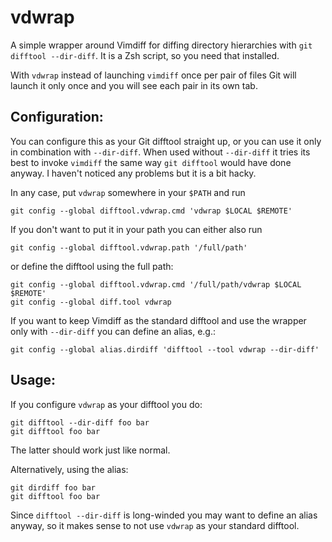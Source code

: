 # vdwrap

A simple wrapper around Vimdiff for diffing directory hierarchies with `git
difftool --dir-diff`. It is a Zsh script, so you need that installed.

With `vdwrap` instead of launching `vimdiff` once per pair of files Git will
launch it only once and you will see each pair in its own tab.

## Configuration:

You can configure this as your Git difftool straight up, or you can use it only
in combination with `--dir-diff`. When used without `--dir-diff` it tries its
best to invoke `vimdiff` the same way `git difftool` would have done anyway. I
haven't noticed any problems but it is a bit hacky.

In any case, put `vdwrap` somewhere in your `$PATH` and run

    git config --global difftool.vdwrap.cmd 'vdwrap $LOCAL $REMOTE'

If you don't want to put it in your path you can either also run

    git config --global difftool.vdwrap.path '/full/path'

or define the difftool using the full path:

    git config --global difftool.vdwrap.cmd '/full/path/vdwrap $LOCAL $REMOTE'
    git config --global diff.tool vdwrap

If you want to keep Vimdiff as the standard difftool and use the wrapper only
with `--dir-diff` you can define an alias, e.g.:

    git config --global alias.dirdiff 'difftool --tool vdwrap --dir-diff'

## Usage:

If you configure `vdwrap` as your difftool you do:
	
    git difftool --dir-diff foo bar
    git difftool foo bar

The latter should work just like normal.

Alternatively, using the alias:

    git dirdiff foo bar
    git difftool foo bar

Since `difftool --dir-diff` is long-winded you may want to define an alias
anyway, so it makes sense to not use `vdwrap` as your standard difftool.
